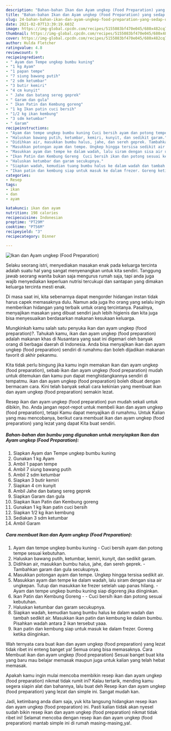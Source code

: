 ```yaml
---
description: "Bahan-bahan Ikan dan Ayam ungkep (Food Preparation) yang sedap Untuk Jualan"
title: "Bahan-bahan Ikan dan Ayam ungkep (Food Preparation) yang sedap Untuk Jualan"
slug: 24-bahan-bahan-ikan-dan-ayam-ungkep-food-preparation-yang-sedap-untuk-jualan
date: 2021-02-07T13:39:19.603Z
image: https://img-global.cpcdn.com/recipes/5155083bf470e045/680x482cq70/ikan-dan-ayam-ungkep-food-preparation-foto-resep-utama.jpg
thumbnail: https://img-global.cpcdn.com/recipes/5155083bf470e045/680x482cq70/ikan-dan-ayam-ungkep-food-preparation-foto-resep-utama.jpg
cover: https://img-global.cpcdn.com/recipes/5155083bf470e045/680x482cq70/ikan-dan-ayam-ungkep-food-preparation-foto-resep-utama.jpg
author: Hulda Fletcher
ratingvalue: 4.8
reviewcount: 9
recipeingredient:
- " Ayam dan Tempe ungkep bumbu kuning"
- "1 kg Ayam"
- "1 papan tempe"
- "7 siung bawang putih"
- "2 sdm ketumbar"
- "3 butir kemiri"
- "4 cm kunyit"
- " Jahe dan batang sereg geprek"
- " Garam dan gula"
- " Ikan Patin dan Kembung goreng"
- "1 kg Ikan patin cuci bersih"
- "1/2 kg ikan kembung"
- "3 sdm ketumbar"
- " Garam"
recipeinstructions:
- "Ayam dan tempe ungkep bumbu kuning Cuci bersih ayam dan potong tempe sesuai kebutuhan."
- "Haluskan bawang putih, ketumbar, kemiri, kunyit, dan sedikit garam."
- "Didihkan air, masukkan bumbu halus, jahe, dan sereh geprek. Tambahkan garam dan gula secukupnya."
- "Masukkan potongan ayam dan tempe. Ungkep hingga tersisa sedikit air."
- "Masukkan ayam dan tempe ke dalam wadah, lalu siram dengan sisa air ungkepan. Tutup dan masukkan ke frezer setelah uap panas hilang.  Ayam dan tempe ungkep bumbu kuning siap digoreng jika diinginkan."
- "Ikan Patin dan Kembung Goreng  Cuci bersih ikan dan potong sesuai kebutuhan."
- "Haluskan ketumbar dan garam secukupnya."
- "Siapkan wadah, kemudian tuang bumbu halus ke dalam wadah dan tambah sedikit air. Masukkan ikan patin dan kembung ke dalam bumbu. Pisahkan wadah antara 2 ikan tersebut yaaa."
- "Ikan patin dan kembung siap untuk masuk ke dalam frezer. Goreng ketika diinginkan."
categories:
- Resep
tags:
- ikan
- dan
- ayam

katakunci: ikan dan ayam 
nutrition: 198 calories
recipecuisine: Indonesian
preptime: "PT29M"
cooktime: "PT56M"
recipeyield: "3"
recipecategory: Dinner

---
```



![Ikan dan Ayam ungkep (Food Preparation)](https://img-global.cpcdn.com/recipes/5155083bf470e045/680x482cq70/ikan-dan-ayam-ungkep-food-preparation-foto-resep-utama.jpg)

Selaku seorang istri, menyediakan masakan enak pada keluarga tercinta adalah suatu hal yang sangat menyenangkan untuk kita sendiri. Tanggung jawab seorang  wanita bukan saja mengurus rumah saja, tapi anda juga wajib menyediakan keperluan nutrisi tercukupi dan santapan yang dimakan keluarga tercinta mesti enak.

Di masa  saat ini, kita sebenarnya dapat mengorder hidangan instan tidak harus capek memasaknya dulu. Namun ada juga lho orang yang selalu ingin memberikan hidangan yang terbaik untuk orang tercintanya. Pasalnya, menyajikan masakan yang dibuat sendiri jauh lebih higienis dan kita juga bisa menyesuaikan berdasarkan makanan kesukaan keluarga. 



Mungkinkah kamu salah satu penyuka ikan dan ayam ungkep (food preparation)?. Tahukah kamu, ikan dan ayam ungkep (food preparation) adalah makanan khas di Nusantara yang saat ini digemari oleh banyak orang di berbagai daerah di Indonesia. Anda bisa menyajikan ikan dan ayam ungkep (food preparation) sendiri di rumahmu dan boleh dijadikan makanan favorit di akhir pekanmu.

Kita tidak perlu bingung jika kamu ingin memakan ikan dan ayam ungkep (food preparation), sebab ikan dan ayam ungkep (food preparation) mudah untuk ditemukan dan kamu pun dapat menghidangkannya sendiri di tempatmu. ikan dan ayam ungkep (food preparation) boleh dibuat dengan bermacam cara. Kini telah banyak sekali cara kekinian yang membuat ikan dan ayam ungkep (food preparation) semakin lezat.

Resep ikan dan ayam ungkep (food preparation) pun mudah sekali untuk dibikin, lho. Anda jangan repot-repot untuk membeli ikan dan ayam ungkep (food preparation), tetapi Kamu dapat menyajikan di rumahmu. Untuk Kalian yang mau mencobanya, berikut cara membuat ikan dan ayam ungkep (food preparation) yang lezat yang dapat Kita buat sendiri.

<!--inarticleads1-->

##### Bahan-bahan dan bumbu yang digunakan untuk menyiapkan Ikan dan Ayam ungkep (Food Preparation):

1. Siapkan  Ayam dan Tempe ungkep bumbu kuning
1. Gunakan 1 kg Ayam
1. Ambil 1 papan tempe
1. Ambil 7 siung bawang putih
1. Ambil 2 sdm ketumbar
1. Siapkan 3 butir kemiri
1. Siapkan 4 cm kunyit
1. Ambil  Jahe dan batang sereg geprek
1. Siapkan  Garam dan gula
1. Siapkan  Ikan Patin dan Kembung goreng
1. Gunakan 1 kg Ikan patin cuci bersih
1. Siapkan 1/2 kg ikan kembung
1. Sediakan 3 sdm ketumbar
1. Ambil  Garam




<!--inarticleads2-->

##### Cara membuat Ikan dan Ayam ungkep (Food Preparation):

1. Ayam dan tempe ungkep bumbu kuning - Cuci bersih ayam dan potong tempe sesuai kebutuhan.
1. Haluskan bawang putih, ketumbar, kemiri, kunyit, dan sedikit garam.
1. Didihkan air, masukkan bumbu halus, jahe, dan sereh geprek. - Tambahkan garam dan gula secukupnya.
1. Masukkan potongan ayam dan tempe. Ungkep hingga tersisa sedikit air.
1. Masukkan ayam dan tempe ke dalam wadah, lalu siram dengan sisa air ungkepan. Tutup dan masukkan ke frezer setelah uap panas hilang.  - Ayam dan tempe ungkep bumbu kuning siap digoreng jika diinginkan.
1. Ikan Patin dan Kembung Goreng -  - Cuci bersih ikan dan potong sesuai kebutuhan.
1. Haluskan ketumbar dan garam secukupnya.
1. Siapkan wadah, kemudian tuang bumbu halus ke dalam wadah dan tambah sedikit air. Masukkan ikan patin dan kembung ke dalam bumbu. Pisahkan wadah antara 2 ikan tersebut yaaa.
1. Ikan patin dan kembung siap untuk masuk ke dalam frezer. Goreng ketika diinginkan.




Wah ternyata cara buat ikan dan ayam ungkep (food preparation) yang lezat tidak ribet ini enteng banget ya! Semua orang bisa memasaknya. Cara Membuat ikan dan ayam ungkep (food preparation) Sesuai banget buat kita yang baru mau belajar memasak maupun juga untuk kalian yang telah hebat memasak.

Apakah kamu ingin mulai mencoba membikin resep ikan dan ayam ungkep (food preparation) nikmat tidak rumit ini? Kalau tertarik, mending kamu segera siapin alat dan bahannya, lalu buat deh Resep ikan dan ayam ungkep (food preparation) yang lezat dan simple ini. Sangat mudah kan. 

Jadi, ketimbang anda diam saja, yuk kita langsung hidangkan resep ikan dan ayam ungkep (food preparation) ini. Pasti kalian tiidak akan nyesel sudah bikin resep ikan dan ayam ungkep (food preparation) nikmat tidak ribet ini! Selamat mencoba dengan resep ikan dan ayam ungkep (food preparation) mantab simple ini di rumah masing-masing,ya!.

